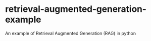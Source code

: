 # retrieval-augmented-generation-example
An example of Retrieval Augmented Generation (RAG) in python
